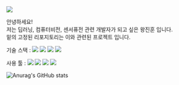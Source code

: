 <img src="https://capsule-render.vercel.app/api?type=Waving&color=ffcfff&height=300&section=header&text=Hello%20World!&fontColor=d6ace6&fontSize=90" />

안녕하세요!  
저는 딥러닝, 컴퓨터비전, 센서퓨전 관련 개발자가 되고 싶은 왕진훈 입니다.  
밑의 고정된 리포지토리는 이와 관련된 프로젝트 입니다.

기술 스택 : <img src="https://img.shields.io/badge/Python-3766AB?style=flat-square&logo=Python&logoColor=white"/> <img src="https://img.shields.io/badge/C++-ff7f00?style=flat-square&logo=C%2B%2B&logoColor=white"/> <img src="https://img.shields.io/badge/OpenCV-5C3EE8?style=flat-square&logo=OpenCV&logoColor=white"> <img src="https://img.shields.io/badge/PyTorch-EE4C2C?style=flat-square&logo=PyTorch&logoColor=white">

사용 툴 : <img src="https://img.shields.io/badge/ROS-22314E?style=flat-square&logo=ROS&logoColor=white"/> <img src="https://img.shields.io/badge/Visual Studio Code-007ACC?style=flat-square&logo=Visual Studio Code&logoColor=white"/> <img src="https://img.shields.io/badge/Visual Studio-5C2D91?style=flat-square&logo=Visual Studio&logoColor=white"/>
<img src="https://img.shields.io/badge/GitHub-181717?style=flat-square&logo=GitHub&logoColor=white"/>



  
 
![Anurag's GitHub stats](https://github-readme-stats.vercel.app/api?username=wangjinhoon&show_icons=true&theme=radical)
